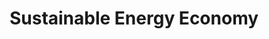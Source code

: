 ---
title: Sustainable Energy Economy
text: Expanding a sustainable clean energy economy through renewable energy jobs creation and meaningful policy change.
image: /images/sprout.jpg
imageAlt: test
buttonUrl: '/our-work#sustainable-energy-economy'
buttonText: Learn what conservation is beyond reduce, reuse, and recycle
---